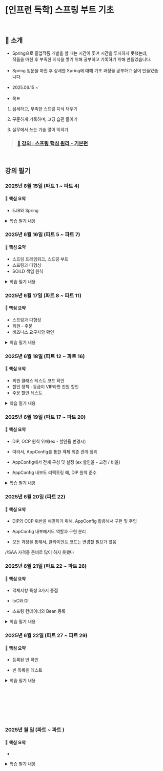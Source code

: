 # [인프런 독학] 스프링 부트 기초

<br>

## 🌟 소개

- Spring으로 졸업작품 개발을 할 때는 시간이 쫓겨 시간을 투자하지 못했는데, <br>
  작품을 마친 후 부족한 지식을 쌓기 위해 공부하고 기록하기 위해 만들었습니다.
<br><br>
- Spring 입문을 마친 후 상세한 Spring에 대해 기초 과정을 공부하고 싶어 만들었습니다.
<br><br>
- 2025.06.15 ~
  <br><br>
- 목표

1. 섬세하고, 부족한 스프링 지식 채우기

2. 꾸준하게 기록하며, 코딩 습관 들이기

3. 실무에서 쓰는 기술 많이 익히기

> ### [📁 강의 : 스프링 핵심 원리 - 기본편](https://www.inflearn.com/course/%EC%8A%A4%ED%94%84%EB%A7%81-%ED%95%B5%EC%8B%AC-%EC%9B%90%EB%A6%AC-%EA%B8%B0%EB%B3%B8%ED%8E%B8/dashboard)


<br>

## 강의 필기

### 2025년 6월  15일 (파트 1 ~ 파트 4)

#### 📌 핵심 요약

-  EJB와 Spring

<details>
<summary> 학습 필기 내용 </summary>

#### 파트 : 4
EJB의 문제 -> (겨울을 지나) 2003년 Spring의 시작 -> 웹서버 톰캣 내장 2014년 Spring boot 출시

</details>

### 2025년 6월 16일 (파트 5 ~ 파트 7)

#### 📌 핵심 요약

- 스프링 프레임워크, 스프링 부트
- 스프링과 다형성
- SOILD 책임 원칙

<details>
<summary> 학습 필기 내용 </summary>

#### 파트 : 5
스프링 데이터 - JPA
스프링 세션
스프링 시큐리티
스프링 Rest Docs - API 문서와 테스트
스프링 배치 - 분할 처리
스프링 클라우드

- 스프링 프레임워크
  웹, 데이터 접근, 기술 통합, 테스트, 언어

- 스프링 부트 (객체지향 프로그래밍을 중점)
  Tomcat 내장, starter 제공, 3rd parth(외부) 라이브러리 자동 구성, 모니터링 기능 제공, 간결한 설정

#### 파트 : 6
유연하고, 변경이 용이
역할(자동차 / 공연 /인터페이스)과 구현(k3, 아반떼 / 배우1, 배우2 / 구현 클래스)
1. 인터페이스 설계 2. 구현 객체 생성

#### 파트 : 7
SOLID
단일책임 : 한 클래스는 하나만 책임
개방폐쇄 : 확장에는 열려있고, 변경에는 닫혀있음
리스코프 치환 : 인터페이스 원칙 수행
인터페이스 분리 원칙 : 자동차(운전/정비), 사용자(운전자/정비사)
의존 관계 역전 원칙 : 역할 인터페이스 의존 / 구현 의존 X

</details>

### 2025년 6월  17일 (파트 8 ~ 파트 11)

#### 📌 핵심 요약

- 스프링과 다형성
- 회원 - 주문
- 비즈니스 요구사항 확인

<details>
<summary> 학습 필기 내용 </summary>

### 파트 : 8

스프링 (다형성, OCP, DIP 가능하게 지원)<br>
-> 클라이언트 코드 변경 없이 기능 확장

### 파트 : 10

비즈니스 요구사항<br>
회원 - 가입, 조회, 등급 (일반, VIP) DB 미지정, 주문<br>
주문, 할인 - 등급에 따라 할인 (VIP는 천원 나중에 변경, 안할수도)

### 파트 : 11

도메인 협력 관계 - 기획자도 같이<br>
클래스 다이어그램 - 개발자가 구체화<br>
객체 다이어그램 - 실제 서비스용

</details>

### 2025년 6월 18일 (파트 12  ~ 파트 16)

#### 📌 핵심 요약

- 회원 클래스 테스트 코드 확인
- 할인 정책 : 등급이 VIP라면 천원 할인
- 주문 할인 테스트

<details>
<summary> 학습 필기 내용 </summary>

#### 파트 : 12 ~ 16

강의 보기 전에 먼저 작성 해보고, 강의 후 코드 수정 <br>
모든 메소드 생성 하려고 했는데, 막상 강의에서는 주문 메소드만 생성함 

</details>

### 2025년 6월 19일 (파트 17 ~ 파트 20)

#### 📌 핵심 요약

- DIP, OCP 원칙 위배(ex - 할인율 변경시) 

- 따라서, AppConfig를 통한 객체 의존 관계 정리

- AppConfig에서 전체 구성 및 설정 (ex 할인율 - 고정 / 비율)

- AppConfig 내부도 리팩토링 해, DIP 원칙 준수

<details>
<summary> 학습 필기 내용 </summary>

#### 파트 : 17

테스트 @DisplayName() -> 테스트 이름 지정

#### 파트 : 19

DIP 원칙에 의해 객체는 자신이 맡은 역할만 수행해야함(배우, 회원가입, 기능)
<br>
그 외의 객체 의존 관계는 AppConfig에서 수행 (공연 기획자)<br>
-> 전체 동작 방식 구성(생성) 및 설정 (의존성 주입)

#### 파트 : 20

AppConfig 역시 새로 생성되는 객체의 생성자를 밖으로 빼서 주입해주므로,<br>
역할과 구현 분리해서 역시 DIP 원칙 수행


</details>

### 2025년 6월 20일 (파트 22)

#### 📌 핵심 요약

- DIP와 OCP 위반을 해결하기 위해, AppConfig 활용해서 구현 및 주입 

- AppConfig 내부에서도 역할과 구현 분리

- 모든 과정을 통해서, 클라이언트 코드는 변경할 필요가 없음

//SAA 자격증 준비로 많이 하지 못했다


### 2025년 6월 21일 (파트 22 ~ 파트 26)

#### 📌 핵심 요약

- 객체지향 특성 3가지 중점

- IoC와 DI

- 스프링 컨테이너와 Bean 등록

<details>
<summary> 학습 필기 내용 </summary>

#### 파트 : 23

현재 코드 리팩토링을 통해 객체지향 특성 3가지 중점으로 지킴

1. SRP 단일 책임 원칙

   한 클래스는 하나의 책임만  (클래스 내부에서 객체 생성 및 기능 -> 분리)

2. DIP 의존관계 역전

   새로운 기능 추가시, 클라이언트 코드 수정 X (새로운 기능 추가시 객체 주입 코드 수정)

3. OCP 개방폐쇄 원칙

   확장에는 열려있고, 변경에는 닫혀있음 (외부 - AppConfig에서만 변경해주면 됨)

#### 파트 : 24

IoC, 제어의 역전 -> 프로그램 제어 흐름을 외부 관리 <br>
(전) 클래스 내부에서 직접 객체 생성, 주입 (후) AppConfig 제어 흐름 관리 <br>

프레임워크 vs 라이브러리 <br>
프로그램 제어 흐름(호출)을 누가 담당하는지 <br>

DI, 의존관계주입 <br>
정적 클래스 의존 관계 -> 코드를 실행하지 않아도 의존 관계 판단 가능 <br>
동적 클래스 의존 관계 -> AppConfig와 같이 외부에서 주입되는 경우 실행 해봐야함(DI - Dependency Injection) <br>

IoC 컨테이너(DI 컨테이너)

#### 파트 : 25

AppConfig 상단 <br>
@Configuration -> 구성 정보에서 @Bean으로 등록된 메서드를 스프링 컨테이너에 빈으로 등록 <br>

클래스 내부에서 Appconfig 객체 생성 대신 -> <br>
ApplicationContext(스프링 컨테이너) applicationContext = new AnnotationConfigApplicationContext(AppConfig.class); -> 스프링 설정 관리 <br>
MemberService memberService = applicationContext.getBean("memberService", MemberService.class); -> 스프링 컨테이너에서 메서드 명, 반환 타입 검색

#### 파트 : 26

스프링 컨테이너 - 빈 작동 원리

1.  스프링 컨테이너 생성 (빈 저장소 이름- 주로 메소드명 / 객체)

2.  AppConfig에 @Bean 등록 되있는거 컨테이너에 저장

3. 객체 간 의존 관계 설정 (DI)

</details>


### 2025년 6월 22일 (파트 27 ~ 파트 29)

#### 📌 핵심 요약

- 등록된 빈 확인

- 빈 목록을 테스트

<details>
<summary> 학습 필기 내용 </summary>

#### 파트 : 27

iter 배열, 문자열 반복

Test 코드에서 스프링 빈 조회 가능

#### 파트 : 28

assertThrow를 통해 에러가 터지는지 확인 가능 (어떤 Exception인지 작성)


</details>


<br><br><br><br><br><br>




### 2025년 월 일 (파트  ~ 파트 )

#### 📌 핵심 요약

-

<details>
<summary> 학습 필기 내용 </summary>

#### 파트 : 

</details>